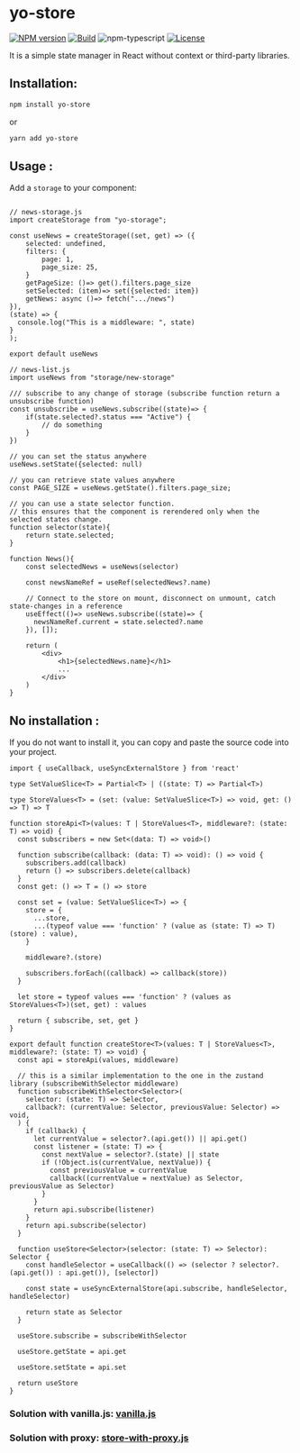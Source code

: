 # yo-store

[![NPM version][npm-image]][npm-url]
[![Build][github-build]][github-build-url]
![npm-typescript]
[![License][github-license]][github-license-url]

It is a simple state manager in React without context or third-party libraries.


## Installation:

```bash
npm install yo-store
```

or

```bash
yarn add yo-store
```

## Usage :

Add a `storage` to your component:

```tsx

// news-storage.js 
import createStorage from "yo-storage";

const useNews = createStorage((set, get) => ({
    selected: undefined,
    filters: {
        page: 1,
        page_size: 25,
    }
    getPageSize: ()=> get().filters.page_size
    setSelected: (item)=> set({selected: item})
    getNews: async ()=> fetch(".../news")
}),
(state) => {
  console.log("This is a middleware: ", state)
}
);

export default useNews
```

```tsx
// news-list.js 
import useNews from "storage/new-storage"

/// subscribe to any change of storage (subscribe function return a unsubscribe function)
const unsubscribe = useNews.subscribe((state)=> {
    if(state.selected?.status === "Active") {
        // do something
    }
})

// you can set the status anywhere
useNews.setState({selected: null)

// you can retrieve state values anywhere
const PAGE_SIZE = useNews.getState().filters.page_size;

// you can use a state selector function.
// this ensures that the component is rerendered only when the selected states change.
function selector(state){
    return state.selected;
}

function News(){
    const selectedNews = useNews(selector)

    const newsNameRef = useRef(selectedNews?.name)

    // Connect to the store on mount, disconnect on unmount, catch state-changes in a reference
    useEffect(()=> useNews.subscribe((state)=> {
      newsNameRef.current = state.selected?.name
    }), []);

    return (
        <div>
            <h1>{selectedNews.name}</h1>
            ...
        </div>
    )
}
```

## No installation :

If you do not want to install it, you can copy and paste the source code into your project.

```tsx
import { useCallback, useSyncExternalStore } from 'react'

type SetValueSlice<T> = Partial<T> | ((state: T) => Partial<T>)

type StoreValues<T> = (set: (value: SetValueSlice<T>) => void, get: () => T) => T

function storeApi<T>(values: T | StoreValues<T>, middleware?: (state: T) => void) {
  const subscribers = new Set<(data: T) => void>()

  function subscribe(callback: (data: T) => void): () => void {
    subscribers.add(callback)
    return () => subscribers.delete(callback)
  }
  const get: () => T = () => store

  const set = (value: SetValueSlice<T>) => {
    store = {
      ...store,
      ...(typeof value === 'function' ? (value as (state: T) => T)(store) : value),
    }

    middleware?.(store)

    subscribers.forEach((callback) => callback(store))
  }

  let store = typeof values === 'function' ? (values as StoreValues<T>)(set, get) : values

  return { subscribe, set, get }
}

export default function createStore<T>(values: T | StoreValues<T>, middleware?: (state: T) => void) {
  const api = storeApi(values, middleware)

  // this is a similar implementation to the one in the zustand library (subscribeWithSelector middleware)
  function subscribeWithSelector<Selector>(
    selector: (state: T) => Selector,
    callback?: (currentValue: Selector, previousValue: Selector) => void,
  ) {
    if (callback) {
      let currentValue = selector?.(api.get()) || api.get()
      const listener = (state: T) => {
        const nextValue = selector?.(state) || state
        if (!Object.is(currentValue, nextValue)) {
          const previousValue = currentValue
          callback((currentValue = nextValue) as Selector, previousValue as Selector)
        }
      }
      return api.subscribe(listener)
    }
    return api.subscribe(selector)
  }

  function useStore<Selector>(selector: (state: T) => Selector): Selector {
    const handleSelector = useCallback(() => (selector ? selector?.(api.get()) : api.get()), [selector])

    const state = useSyncExternalStore(api.subscribe, handleSelector, handleSelector)

    return state as Selector
  }

  useStore.subscribe = subscribeWithSelector

  useStore.getState = api.get

  useStore.setState = api.set

  return useStore
}

```

### Solution with vanilla.js: [vanilla.js](https://github.com/oleyva93/yo-store/tree/main/src/solutions/vanilla.js)
### Solution with proxy: [store-with-proxy.js](https://github.com/oleyva93/yo-store/tree/main/src/solutions/store-with-proxy.ts)

[npm-url]: https://www.npmjs.com/package/yo-store
[npm-image]: https://img.shields.io/npm/v/yo-store
[github-license]: https://img.shields.io/github/license/oleyva93/yo-store
[github-license-url]: https://github.com/oleyva93/yo-store/blob/master/LICENSE
[github-build]: https://github.com/oleyva93/yo-store/actions/workflows/publish.yml/badge.svg
[github-build-url]: https://github.com/oleyva93/yo-store/actions/workflows/publish.yml
[npm-typescript]: https://img.shields.io/npm/types/yo-store